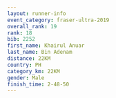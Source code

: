 ```yaml
---
layout: runner-info 
event_category: fraser-ultra-2019 
overall_rank: 19
rank: 18
bib: 2252
first_name: Khairul Anuar
last_name: Bin Adenam
distance: 22KM
country: PH
category_km: 22KM
gender: Male
finish_time: 2-48-50
---
```

